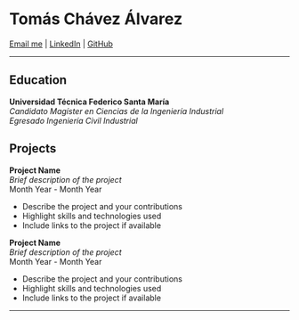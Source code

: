 # Tomás Chávez Álvarez

[Email me](mailto:chaveza.tj@gmail.com) | [LinkedIn](https://www.linkedin.com/in/tomchava) | [GitHub](https://github.com/TomChav)

---

## Education

**Universidad Técnica Federico Santa María**  
*Candidato Magíster en Ciencias de la Ingeniería Industrial*  
*Egresado Ingeniería Civil Industrial*

## Projects

**Project Name**  
*Brief description of the project*  
Month Year - Month Year

- Describe the project and your contributions
- Highlight skills and technologies used
- Include links to the project if available

**Project Name**  
*Brief description of the project*  
Month Year - Month Year

- Describe the project and your contributions
- Highlight skills and technologies used
- Include links to the project if available

---



